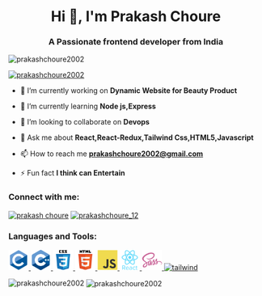 <h1 align="center">Hi 👋, I'm Prakash Choure</h1>
<h3 align="center">A Passionate frontend developer from India</h3>

<p align="left"> <img src="https://komarev.com/ghpvc/?username=prakashchoure2002&label=Profile%20views&color=0e75b6&style=flat" alt="prakashchoure2002" /> </p>

<p align="left"> <a href="https://github.com/ryo-ma/github-profile-trophy"><img src="https://github-profile-trophy.vercel.app/?username=prakashchoure2002" alt="prakashchoure2002" /></a> </p>

- 🔭 I’m currently working on **Dynamic Website for Beauty Product**

- 🌱 I’m currently learning **Node js,Express**

- 👯 I’m looking to collaborate on **Devops**


- 💬 Ask me about **React,React-Redux,Tailwind Css,HTML5,Javascript**

- 📫 How to reach me **prakashchoure2002@gmail.com**

- ⚡ Fun fact **I think can Entertain**

<h3 align="left">Connect with me:</h3>
<p align="left">
<a href="https://linkedin.com/in/prakash choure" target="blank"><img align="center" src="https://raw.githubusercontent.com/rahuldkjain/github-profile-readme-generator/master/src/images/icons/Social/linked-in-alt.svg" alt="prakash choure" height="30" width="40" /></a>
<a href="https://instagram.com/prakashchoure_12" target="blank"><img align="center" src="https://raw.githubusercontent.com/rahuldkjain/github-profile-readme-generator/master/src/images/icons/Social/instagram.svg" alt="prakashchoure_12" height="30" width="40" /></a>
</p>

<h3 align="left">Languages and Tools:</h3>
<p align="left"> <a href="https://www.cprogramming.com/" target="_blank" rel="noreferrer"> <img src="https://raw.githubusercontent.com/devicons/devicon/master/icons/c/c-original.svg" alt="c" width="40" height="40"/> </a> <a href="https://www.w3schools.com/cpp/" target="_blank" rel="noreferrer"> <img src="https://raw.githubusercontent.com/devicons/devicon/master/icons/cplusplus/cplusplus-original.svg" alt="cplusplus" width="40" height="40"/> </a> <a href="https://www.w3schools.com/css/" target="_blank" rel="noreferrer"> <img src="https://raw.githubusercontent.com/devicons/devicon/master/icons/css3/css3-original-wordmark.svg" alt="css3" width="40" height="40"/> </a> <a href="https://www.w3.org/html/" target="_blank" rel="noreferrer"> <img src="https://raw.githubusercontent.com/devicons/devicon/master/icons/html5/html5-original-wordmark.svg" alt="html5" width="40" height="40"/> </a> <a href="https://developer.mozilla.org/en-US/docs/Web/JavaScript" target="_blank" rel="noreferrer"> <img src="https://raw.githubusercontent.com/devicons/devicon/master/icons/javascript/javascript-original.svg" alt="javascript" width="40" height="40"/> </a> <a href="https://reactjs.org/" target="_blank" rel="noreferrer"> <img src="https://raw.githubusercontent.com/devicons/devicon/master/icons/react/react-original-wordmark.svg" alt="react" width="40" height="40"/> </a> <a href="https://sass-lang.com" target="_blank" rel="noreferrer"> <img src="https://raw.githubusercontent.com/devicons/devicon/master/icons/sass/sass-original.svg" alt="sass" width="40" height="40"/> </a> <a href="https://tailwindcss.com/" target="_blank" rel="noreferrer"> <img src="https://www.vectorlogo.zone/logos/tailwindcss/tailwindcss-icon.svg" alt="tailwind" width="40" height="40"/> </a> </p>

<p><img align="left" src="https://github-readme-stats.vercel.app/api/top-langs?username=prakashchoure2002&show_icons=true&locale=en&layout=compact" alt="prakashchoure2002" /></p>

<p>&nbsp;<img align="center" src="https://github-readme-stats.vercel.app/api?username=prakashchoure2002&show_icons=true&locale=en" alt="prakashchoure2002" /></p>
